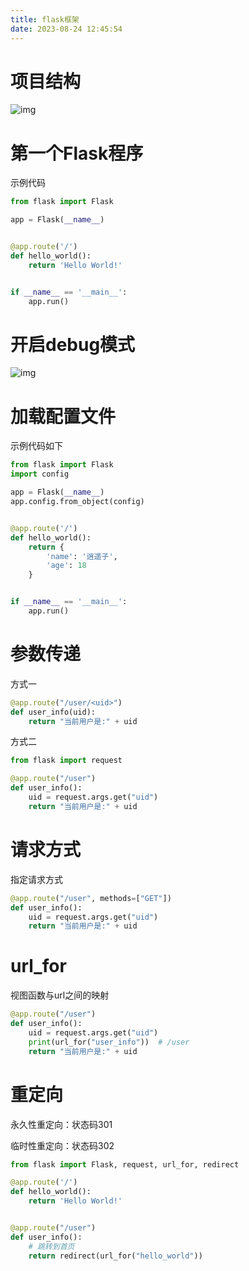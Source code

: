 ```yaml
---
title: flask框架
date: 2023-08-24 12:45:54
---
```


# 项目结构



![img](http://cxy-csx.top/1649860253481-79f94d19-6ac5-439f-a286-22a47d2f8640.png)

# 第一个Flask程序

示例代码

```python
from flask import Flask

app = Flask(__name__)


@app.route('/')
def hello_world():
    return 'Hello World!'


if __name__ == '__main__':
    app.run()
```



# 开启debug模式



![img](http://cxy-csx.top/image-20220201165733634.png)



# 加载配置文件



示例代码如下



```python
from flask import Flask
import config

app = Flask(__name__)
app.config.from_object(config)


@app.route('/')
def hello_world():
    return {
        'name': '逍遥子',
        'age': 18
    }


if __name__ == '__main__':
    app.run()
```



# 参数传递



方式一



```python
@app.route("/user/<uid>")
def user_info(uid):
    return "当前用户是:" + uid
```



方式二



```python
from flask import request

@app.route("/user")
def user_info():
    uid = request.args.get("uid")
    return "当前用户是:" + uid
```



# 请求方式



指定请求方式



```python
@app.route("/user", methods=["GET"])
def user_info():
    uid = request.args.get("uid")
    return "当前用户是:" + uid
```



# url_for



视图函数与url之间的映射



```python
@app.route("/user")
def user_info():
    uid = request.args.get("uid")
    print(url_for("user_info"))  # /user
    return "当前用户是:" + uid
```



# 重定向



永久性重定向：状态码301



临时性重定向：状态码302



```python
from flask import Flask, request, url_for, redirect

@app.route('/')
def hello_world():
    return 'Hello World!'


@app.route("/user")
def user_info():
    # 跳转到首页
    return redirect(url_for("hello_world"))
```





# 







# 

# 
